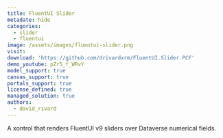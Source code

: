 ```yaml
---
title: FluentUI Slider
metadate: hide
categories:
  - slider
  - fluentui
image: /assets/images/fluentui-slider.png
visit: 
download: 'https://github.com/drivardxrm/FluentUI.Slider.PCF'
demo_youtube: pZr5_f_WRvY 
model_support: true
canvas_support: true
portals_support: true
license_defined: true
managed_solution: true
authors:
  - david_rivard
---
```

A xontrol that renders FluentUI v9 sliders over Dataverse numerical fields.
